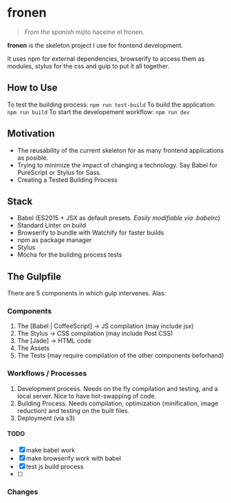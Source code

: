 # fronen

> _From the spanish_ mijito haceme el fronen.

__fronen__ is the skeleton project I use for frontend development.

It uses npm for external dependencies, browserify to access them as modules,
stylus for the css and gulp to put it all together.

## How to Use

To test the building process: `npm run test-build`
To build the application: `npm run build`
To start the developement workflow: `npm run dev`

## Motivation

* The reusability of the current skeleton for as many frontend applications as posible.
* Trying to minimize the impact of changing a technology. Say Babel for PureScript or Stylus for Sass.
* Creating a Tested Building Process

## Stack

* Babel (ES2015 + JSX as default presets. _Easily modifiable via .babelrc_)
* Standard Linter on build
* Browserify to bundle with Watchify for faster builds
* npm as package manager
* Stylus
* Mocha for the building process tests

## The Gulpfile

There are 5 components in which gulp intervenes. Alas:

### Components

1. The [Babel | CoffeeScript] -> JS compilation (may include jsx)
2. The Stylus -> CSS compilation (may include Post CSS)
3. The [Jade] -> HTML code
4. The Assets
5. The Tests (may require compilation of the other components beforhand)

### Workflows / Processes

1. Development process. Needs on the fly compilation and testing, and a local server. Nice to have hot-swapping of code.
2. Building Process. Needs compilation, optimization (minification, image reduction) and testing on the built files.
3. Deployment (via s3)

#### TODO
- [x] make babel work
- [x] make browserify work with babel
- [x] test js build process
- [ ] 

### Changes
